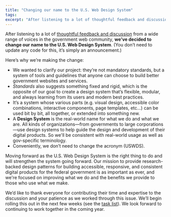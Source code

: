 ```yaml
---
title: "Changing our name to the U.S. Web Design System"
tags:
excerpt: "After listening to a lot of thoughtful feedback and discussion from a wide range of voices in the government web community, we’ve decided to change our name to the U.S. Web Design System."
---
```


After listening to a lot of [thoughtful feedback and discussion](https://github.com/18F/web-design-standards/issues/2240) from a wide range of voices in the government web community, **we’ve decided to change our name to the U.S. Web Design System**. (You don’t need to update any code for this, it’s simply an announcement.)

Here’s why we’re making the change: 

- We wanted to clarify our project: they’re not mandatory standards, but a system of tools and guidelines that anyone can choose to build better government websites and services. 
- _Standards_ also suggests something fixed and rigid, which is the opposite of our goal to create a design system that’s flexible, modular, and always learning from its users and modern best practices. 
- It’s a system whose various parts (e.g. visual design, accessible color combinations, interactive components, page templates, etc...) can be used bit by bit, all together, or extended into something new. 
- A **Design System** is the real-world name for what we do and what we are. All kinds of organizations—from governments to large corporations—use design systems to help guide the design and development of their digital products. So we'll be consistent with real-world usage as well as gov-specific terminology.
- Conveniently, we don’t need to change the acronym (USWDS).

Moving forward as the U.S. Web Design System is the right thing to do and will strengthen the system going forward. Our mission to provide research-backed design patterns for building accessible, responsive, and consistent digital products for the federal government is as important as ever, and we're focused on improving what we do and the benefits we provide to those who use what we make.

We’d like to thank everyone for contributing their time and expertise to the discussion and your patience as we worked through this issue. We’ll begin rolling this out in the next few weeks (see the [task list](https://github.com/18F/web-design-standards/issues/2300#issuecomment-358077868)). We look forward to continuing to work together in the coming year. 
